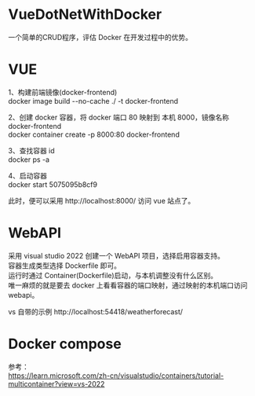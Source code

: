 # VueDotNetWithDocker
一个简单的CRUD程序，评估 Docker 在开发过程中的优势。

# VUE
1、构建前端镜像(docker-frontend)  
docker image build --no-cache ./ -t docker-frontend

2、创建 docker 容器，将 docker 端口 80 映射到 本机 8000，镜像名称 docker-frontend  
docker container create -p 8000:80 docker-frontend

3、查找容器 id  
docker ps -a

4、启动容器  
docker start 5075095b8cf9  

此时，便可以采用 http://localhost:8000/ 访问 vue 站点了。

# WebAPI
采用 visual studio 2022 创建一个 WebAPI 项目，选择启用容器支持。  
容器生成类型选择 Dockerfile 即可。  
运行时通过 Container(Dockerfile)启动，与本机调整没有什么区别。  
唯一麻烦的就是要去 docker 上看看容器的端口映射，通过映射的本机端口访问 webapi。  

vs 自带的示例 http://localhost:54418/weatherforecast/

# Docker compose
参考：  
https://learn.microsoft.com/zh-cn/visualstudio/containers/tutorial-multicontainer?view=vs-2022  
